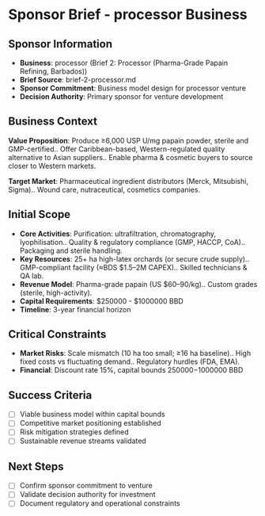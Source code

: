 # Sponsor Brief - processor Business

## Sponsor Information

- **Business**: processor (Brief 2: Processor (Pharma-Grade Papain Refining, Barbados))
- **Brief Source**: brief-2-processor.md
- **Sponsor Commitment**: Business model design for processor venture
- **Decision Authority**: Primary sponsor for venture development

## Business Context

**Value Proposition**: Produce ≥6,000 USP U/mg papain powder, sterile and GMP-certified.. Offer Caribbean-based, Western-regulated quality alternative to Asian suppliers.. Enable pharma & cosmetic buyers to source closer to Western markets.

**Target Market**: Pharmaceutical ingredient distributors (Merck, Mitsubishi, Sigma).. Wound care, nutraceutical, cosmetics companies.

## Initial Scope

- **Core Activities**: Purification: ultrafiltration, chromatography, lyophilisation.. Quality & regulatory compliance (GMP, HACCP, CoA).. Packaging and sterile handling.
- **Key Resources**: 25+ ha high-latex orchards (or secure crude supply).. GMP-compliant facility (≈BDS $1.5–2M CAPEX).. Skilled technicians & QA lab.
- **Revenue Model**: Pharma-grade papain (US $60–90/kg).. Custom grades (sterile, high-activity).
- **Capital Requirements**: $250000 - $1000000 BBD
- **Timeline**: 3-year financial horizon

## Critical Constraints

- **Market Risks**: Scale mismatch (10 ha too small; ≥16 ha baseline).. High fixed costs vs fluctuating demand.. Regulatory hurdles (FDA, EMA).
- **Financial**: Discount rate 15%, capital bounds $250000-$1000000 BBD

## Success Criteria

- [ ] Viable business model within capital bounds
- [ ] Competitive market positioning established
- [ ] Risk mitigation strategies defined
- [ ] Sustainable revenue streams validated

## Next Steps

- [ ] Confirm sponsor commitment to venture
- [ ] Validate decision authority for investment
- [ ] Document regulatory and operational constraints

